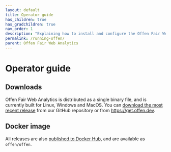 ```yaml
---
layout: default
title: Operator guide
has_children: true
has_gradchildren: true
nav_order: 1
description: "Explaining how to install and configure the Offen Fair Web Analytics software."
permalink: /running-offen/
parent: Offen Fair Web Analytics
---
```


<!--
Copyright 2020 - Offen Authors <hioffen@posteo.de>
SPDX-License-Identifier: Apache-2.0
-->

# Operator guide

## Downloads

Offen Fair Web Analytics is distributed as a single binary file, and is currently built for Linux, Windows and MacOS. You can [download the most recent release][repo-releases] from our GitHub repository or from <https://get.offen.dev>.

[repo-releases]: https://github.com/offen/offen/releases

## Docker image

All releases are also [published to Docker Hub][docker-hub], and are available as `offen/offen`.

[docker-hub]: https://hub.docker.com/r/offen/offen
